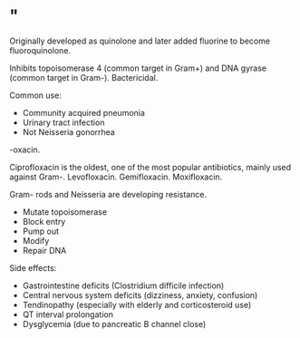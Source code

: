 # "

Originally developed as quinolone and later added fluorine to become fluoroquinolone.

Inhibits topoisomerase 4 (common target in Gram+) and DNA gyrase (common target in Gram-).
Bactericidal.

Common use:

- Community acquired pneumonia
- Urinary tract infection
- Not Neisseria gonorrhea

-oxacin.

Ciprofloxacin is the oldest, one of the most popular antibiotics, mainly used against Gram-.
Levofloxacin.
Gemifloxacin.
Moxifloxacin.

Gram- rods and Neisseria are developing resistance.

- Mutate topoisomerase
- Block entry
- Pump out
- Modify
- Repair DNA

Side effects:

- Gastrointestine deficits (Clostridium difficile infection)
- Central nervous system deficits (dizziness, anxiety, confusion)
- Tendinopathy (especially with elderly and corticosteroid use)
- QT interval prolongation
- Dysglycemia (due to pancreatic B channel close)

